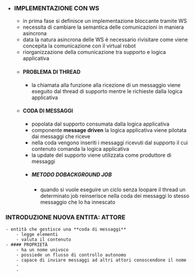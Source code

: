 - ### IMPLEMENTAZIONE CON WS
	- in prima fase si definisce un implementazione bloccante tramite WS
	- necessita di cambiare la semantica delle comunicazioni in maniera asincrona
	- data la natura asincrona delle WS è necessario rivisitare come viene concepita la comunicazione con il virtual robot
	- riorganizzazione della comunicazione tra supporto e logica applicativa
	- #### PROBLEMA DI THREAD
		- la chiamata alla funzione alla ricezione di un messaggio viene eseguito dal thread di supporto mentre le richieste dalla logica applicativa
	- #### CODA DI MESSAGGI
		- popolata dal supporto consumata dalla logica applicativa
		- componente **message driven** la logica applicativa viene pilotata dai messaggi che riceve
		- nella coda vengono inseriti i messaggi ricevuti dal supporto il cui contenuto comanda la logica applicativa
		- la update del supporto viene utilizzata come produttore di messaggi
		- ##### METODO DOBACKGROUND JOB
			- quando si vuole eseguire un ciclo senza loopare il thread un determinato job  reinserisce nella coda dei messaggi lo stesso messaggio che lo ha innescato
### INTRODUZIONE NUOVA ENTITA: ATTORE
	- entità che gestisce una **coda di messaggi**
		- legge elementi
		- valuta il contenuto
	- #### PROPRIETÀ
		- ha un nome univoco
		- possiede un flusso di controllo autonomo
		- capace di inviare messaggi ad altri attori conoscendone il nome
		-
		-